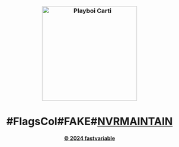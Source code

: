 <h3 align="center">
  <img src="https://c.tenor.com/lMiG1jLB7aIAAAAC/tenor.gif" width="256" alt="Playboi Carti">
</h3>

<h1 align="center">#FlagsCol#FAKE#<a href="https://github.com/fastvariable/nvrmaintain">NVRMAINTAIN</h1>
<h4 align="center">© 2024 fastvariable</h4>

